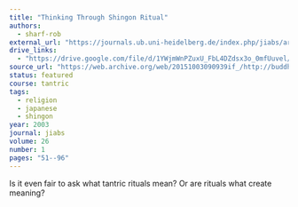 ```yaml
---
title: "Thinking Through Shingon Ritual"
authors:
  - sharf-rob
external_url: "https://journals.ub.uni-heidelberg.de/index.php/jiabs/article/view/8931/2824"
drive_links:
  - "https://drive.google.com/file/d/1YWjmWnPZuxU_FbL4DZdsx3o_0mfUuvel/view?usp=drivesdk"
source_url: "https://web.archive.org/web/20151003090939if_/http://buddhiststudies.berkeley.edu/people/faculty/sharf/documents/Sharf%202003%20Shingon%20Ritual.pdf"
status: featured
course: tantric
tags:
  - religion
  - japanese
  - shingon
year: 2003
journal: jiabs
volume: 26
number: 1
pages: "51--96"
---
```


Is it even fair to ask what tantric rituals mean? Or are rituals what create meaning?
